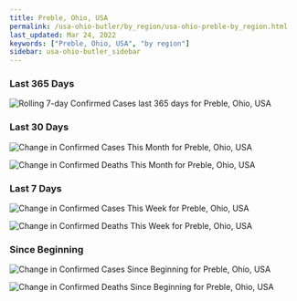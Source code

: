 ```yaml
---
title: Preble, Ohio, USA
permalink: /usa-ohio-butler/by_region/usa-ohio-preble-by_region.html
last_updated: Mar 24, 2022
keywords: ["Preble, Ohio, USA", "by region"]
sidebar: usa-ohio-butler_sidebar
---
```


<h3>Last 365 Days</h3>

![Rolling 7-day Confirmed Cases last 365 days for Preble, Ohio, USA](/covid_tracker/images/graphs/usa-ohio-preble-weekly_totals_graph.png)

<h3>Last 30 Days</h3>

![Change in Confirmed Cases This Month for Preble, Ohio, USA](/covid_tracker/images/graphs/usa-ohio-preble-delta_confirmed-30_days_graph.png)

![Change in Confirmed Deaths This Month for Preble, Ohio, USA](/covid_tracker/images/graphs/usa-ohio-preble-delta_deaths-30_days_graph.png)

<h3>Last 7 Days</h3>

![Change in Confirmed Cases This Week for Preble, Ohio, USA](/covid_tracker/images/graphs/usa-ohio-preble-delta_confirmed-7_days_graph.png)

![Change in Confirmed Deaths This Week for Preble, Ohio, USA](/covid_tracker/images/graphs/usa-ohio-preble-delta_deaths-7_days_graph.png)

<h3>Since Beginning</h3>

![Change in Confirmed Cases Since Beginning for Preble, Ohio, USA](/covid_tracker/images/graphs/usa-ohio-preble-delta_confirmed-since_beginning_graph.png)

![Change in Confirmed Deaths Since Beginning for Preble, Ohio, USA](/covid_tracker/images/graphs/usa-ohio-preble-delta_deaths-since_beginning_graph.png)
